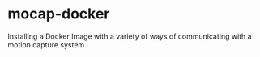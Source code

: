 # mocap-docker
Installing a Docker Image with a variety of ways of communicating with a motion capture system

